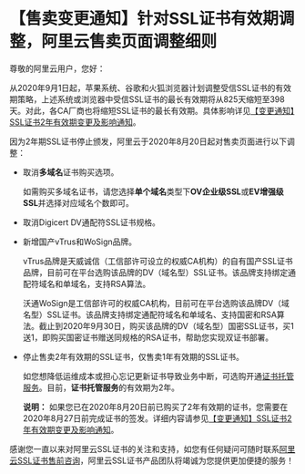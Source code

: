 # 【售卖变更通知】针对SSL证书有效期调整，阿里云售卖页面调整细则

尊敬的阿里云用户，您好：

从2020年9月1日起，苹果系统、谷歌和火狐浏览器计划调整受信SSL证书的有效期策略，上述系统或浏览器中受信SSL证书的最长有效期将从825天缩短至398天。对此，各CA厂商也将缩短SSL证书的最长有效期。具体影响详见[【变更通知】SSL证书2年有效期变更及影响通知](/cn.zh-CN/.md)。

因为2年期SSL证书停止颁发，阿里云于2020年8月20日起对售卖页面进行以下调整：

-   取消**多域名**证书购买选项。

    如需购买多域名证书，请您选择**单个域名**类型下**OV企业级SSL**或**EV增强级SSL**并选择对应域名个数即可。

-   取消Digicert DV通配符SSL证书规格。
-   新增国产vTrus和WoSign品牌。

    vTrus品牌是天威诚信（工信部许可设立的权威CA机构）的自有国产SSL证书品牌，目前可在平台选购该品牌的DV（域名型）SSL证书。该品牌支持绑定通配符域名和单域名，支持RSA算法。

    沃通WoSign是工信部许可的权威CA机构，目前可在平台选购该品牌DV（域名型）SSL证书。该品牌支持绑定通配符域名和单域名、支持国密和RSA算法。截止到2020年9月30日，购买该品牌的DV（域名型）国密SSL证书，买1送1，即购买国密证书赠送同规格的RSA证书，帮助您实现双证书部署。

-   停止售卖2年有效期的SSL证书，仅售卖1年有效期的SSL证书。

    如您想降低运维成本或担心忘记更新证书导致业务中断，可选购开通[证书托管服务](/cn.zh-CN/SSL证书增值服务/证书托管服务.md)。目前，**证书托管服务**的有效期为2年。

    **说明：** 如果您已在2020年8月20日前已购买了2年有效期的证书，您需要在2020年8月27日前完成证书的签发。详细内容请参见[【变更通知】SSL证书2年有效期变更及影响通知](/cn.zh-CN/.md)。


感谢您一直以来对阿里云SSL证书的关注和支持，如您有任何疑问可随时联系[阿里云SSL证书售前咨询](https://cschat-ccs.aliyun.com/index.htm?tntInstId=_1PYVLrE&scene=SCE00004939#/)，阿里云SSL证书产品团队将竭诚为您提供更加便捷的服务！

